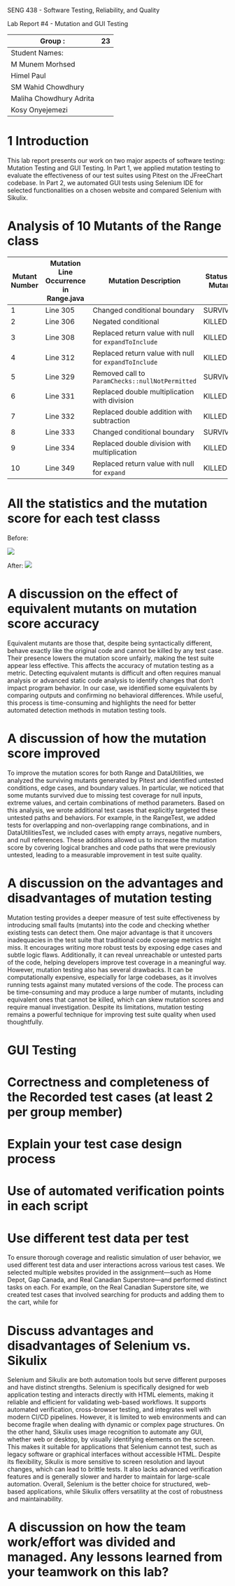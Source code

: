 SENG 438 - Software Testing, Reliability, and Quality

Lab Report #4 - Mutation and GUI Testing

| Group :      |  23  |
| -------------- | --- |
| Student Names: |     |
| M Munem Morhsed |     |
| Himel Paul |     |
| SM Wahid Chowdhury |     |
| Maliha Chowdhury Adrita |     |
| Kosy Onyejemezi |     |

# 1 Introduction

This lab report presents our work on two major aspects of software testing: Mutation Testing and GUI Testing. In Part 1, we applied mutation testing to evaluate the effectiveness of our test suites using Pitest on the JFreeChart codebase. In Part 2, we automated GUI tests using Selenium IDE for selected functionalities on a chosen website and compared Selenium with Sikulix.

# Analysis of 10 Mutants of the Range class 

| Mutant Number | Mutation Line Occurrence in Range.java | Mutation Description                                     | Status of Mutant |
|---------------|-----------------------------------------|------------------------------------------------------------------------|------------------|
| 1             | Line 305                                | Changed conditional boundary                                           | SURVIVED         |
| 2             | Line 306                                | Negated conditional                                                    | KILLED           |
| 3             | Line 308                                | Replaced return value with null for `expandToInclude`                 | KILLED           |
| 4             | Line 312                                | Replaced return value with null for `expandToInclude`                 | KILLED           |
| 5             | Line 329                                | Removed call to `ParamChecks::nullNotPermitted`                       | SURVIVED         |
| 6             | Line 331                                | Replaced double multiplication with division                           | KILLED           |
| 7             | Line 332                                | Replaced double addition with subtraction                              | KILLED           |
| 8             | Line 333                                | Changed conditional boundary                                           | SURVIVED         |
| 9             | Line 334                                | Replaced double division with multiplication                           | KILLED           |
| 10            | Line 349                                | Replaced return value with null for `expand`                           | KILLED           |


# All the statistics and the mutation score for each test classs

Before: 

![](https://github.com/malihachowdhury6/SENG438_A4/blob/main/before.jpeg?raw=true)

After:
![](https://github.com/malihachowdhury6/SENG438_A4/blob/main/after.jpeg?raw=true)
# A discussion on the effect of equivalent mutants on mutation score accuracy 

Equivalent mutants are those that, despite being syntactically different, behave exactly like the original code and cannot be killed by any test case. Their presence lowers the mutation score unfairly, making the test suite appear less effective. This affects the accuracy of mutation testing as a metric. Detecting equivalent mutants is difficult and often requires manual analysis or advanced static code analysis to identify changes that don’t impact program behavior. In our case, we identified some equivalents by comparing outputs and confirming no behavioral differences. While useful, this process is time-consuming and highlights the need for better automated detection methods in mutation testing tools.

# A discussion of how the mutation score improved

To improve the mutation scores for both Range and DataUtilities, we analyzed the surviving mutants generated by Pitest and identified untested conditions, edge cases, and boundary values. In particular, we noticed that some mutants survived due to missing test coverage for null inputs, extreme values, and certain combinations of method parameters. Based on this analysis, we wrote additional test cases that explicitly targeted these untested paths and behaviors. For example, in the RangeTest, we added tests for overlapping and non-overlapping range combinations, and in DataUtilitiesTest, we included cases with empty arrays, negative numbers, and null references. These additions allowed us to increase the mutation score by covering logical branches and code paths that were previously untested, leading to a measurable improvement in test suite quality.

# A discussion on the advantages and disadvantages of mutation testing

Mutation testing provides a deeper measure of test suite effectiveness by introducing small faults (mutants) into the code and checking whether existing tests can detect them. One major advantage is that it uncovers inadequacies in the test suite that traditional code coverage metrics might miss. It encourages writing more robust tests by exposing edge cases and subtle logic flaws. Additionally, it can reveal unreachable or untested parts of the code, helping developers improve test coverage in a meaningful way. However, mutation testing also has several drawbacks. It can be computationally expensive, especially for large codebases, as it involves running tests against many mutated versions of the code. The process can be time-consuming and may produce a large number of mutants, including equivalent ones that cannot be killed, which can skew mutation scores and require manual investigation. Despite its limitations, mutation testing remains a powerful technique for improving test suite quality when used thoughtfully.

# GUI Testing

# Correctness and completeness of the Recorded test cases (at least 2 per group member)

# Explain your test case design process

# Use of automated verification points in each script

# Use different test data per test

To ensure thorough coverage and realistic simulation of user behavior, we used different test data and user interactions across various test cases. We selected multiple websites provided in the assignment—such as Home Depot, Gap Canada, and Real Canadian Superstore—and performed distinct tasks on each. For example, on the Real Canadian Superstore site, we created test cases that involved searching for products and adding them to the cart, while for 


# Discuss advantages and disadvantages of Selenium vs. Sikulix

Selenium and Sikulix are both automation tools but serve different purposes and have distinct strengths. Selenium is specifically designed for web application testing and interacts directly with HTML elements, making it reliable and efficient for validating web-based workflows. It supports automated verification, cross-browser testing, and integrates well with modern CI/CD pipelines. However, it is limited to web environments and can become fragile when dealing with dynamic or complex page structures. On the other hand, Sikulix uses image recognition to automate any GUI, whether web or desktop, by visually identifying elements on the screen. This makes it suitable for applications that Selenium cannot test, such as legacy software or graphical interfaces without accessible HTML. Despite its flexibility, Sikulix is more sensitive to screen resolution and layout changes, which can lead to brittle tests. It also lacks advanced verification features and is generally slower and harder to maintain for large-scale automation. Overall, Selenium is the better choice for structured, web-based applications, while Sikulix offers versatility at the cost of robustness and maintainability.

# A discussion on how the team work/effort was divided and managed. Any lessons learned from your teamwork on this lab?
